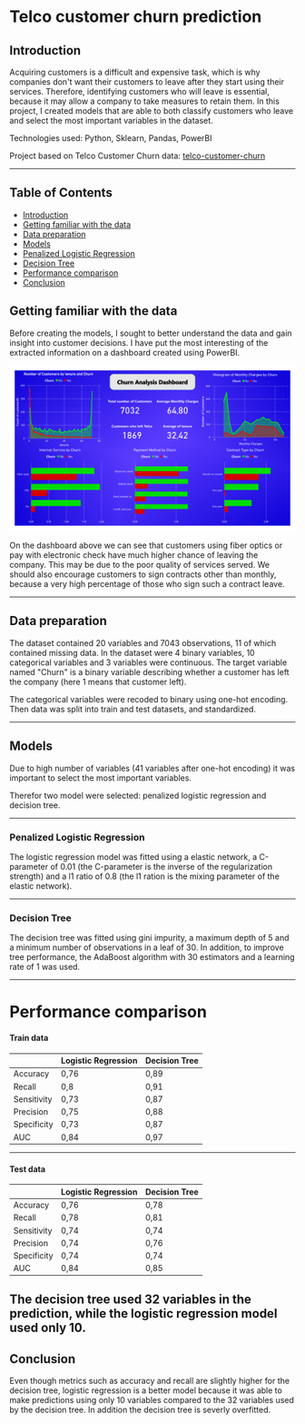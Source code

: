 # Telco customer churn prediction
## Introduction
Acquiring customers is a difficult and expensive task,
which is why companies don't want their customers to leave after they start
using their services. Therefore, identifying customers who will leave is essential,
because it may allow a company to take measures to retain them. In this project,
I created models that are able to both classify customers who leave and select the most important variables in the dataset. 

Technologies used: Python, Sklearn, Pandas, PowerBI

Project based on Telco Customer Churn data: [telco-customer-churn](https://www.kaggle.com/datasets/blastchar/telco-customer-churn)

---
## Table of Contents
- [Introduction](#introduction)
- [Getting familiar with the data](#getting-familiar-with-the-data)
- [Data preparation ](#data-preparation )
- [Models](#models)
- [Penalized Logistic Regression](#penalized-logistic-regression)
- [Decision Tree](#decision-tree)
- [Performance comparison](#Performance-comparison)
- [Conclusion](#Conclusion)
  
## Getting familiar with the data

Before creating the models, I sought to better understand the data and gain insight into customer decisions.
I have put the most interesting of the extracted information on a dashboard created using PowerBI.

![](https://github.com/mmadajski/Telco-customer-curn-prediction/blob/main/Dashboards/Telco_Churn_analysis.png)

On the dashboard above we can see that customers using fiber optics or pay with electronic check have much higher chance of leaving the company. 
This may be due to the poor quality of services served. We should also encourage customers to sign contracts other than monthly, because a very high percentage of those who sign such a contract leave. 

---

## Data preparation 

The dataset contained 20 variables and 7043 observations, 11 of which contained missing data.
In the dataset were 4 binary variables, 
10 categorical variables and 3 variables were continuous. 
The target variable named "Churn" is a binary variable describing whether a customer has left the company (here 1 means that customer left).

The categorical variables were recoded to binary using one-hot encoding. Then data was split into train and test datasets,
and standardized.

---

## Models 

Due to high number of variables (41 variables after one-hot encoding) it was important to select the most important variables.

Therefor two model were selected: penalized logistic regression and decision tree.

---

### Penalized Logistic Regression

The logistic regression model was fitted using a elastic network, a C-parameter of 0.01 (the C-parameter is the inverse of the regularization strength) and a l1 ratio of 0.8 (the l1 ration is the mixing parameter of the elastic network).

---

### Decision Tree

The decision tree was fitted using gini impurity, a maximum depth of 5 and a minimum number of observations in a leaf of 30. 
In addition, to improve tree performance, the AdaBoost algorithm with 30 estimators and a learning rate of 1 was used. 

---

# Performance comparison 

#### Train data
|   | Logistic Regression | Decision Tree |
|---|---|---|
|Accuracy| 0,76|0,89|
|Recall| 0,8 | 0,91
|Sensitivity| 0,73 |0,87
|Precision| 0,75 |0,88
|Specificity| 0,73 |0,87
|AUC| 0,84 |0,97

---

#### Test data
|   | Logistic Regression | Decision Tree |
|---|---|---|
|Accuracy| 0,76|0,78|
|Recall| 0,78| 0,81
|Sensitivity| 0,74 |0,74
|Precision| 0,74 |0,76
|Specificity| 0,74 |0,74
|AUC| 0,84 |0,85

The decision tree used 32 variables in the prediction, while the logistic regression model used only 10.
---

## Conclusion 

Even though metrics such as accuracy and recall are slightly higher for the decision tree, logistic regression is a better model because it was able to make predictions using only 10 variables compared to the 32 variables used by the decision tree. In addition the decision tree is severly overfitted.



